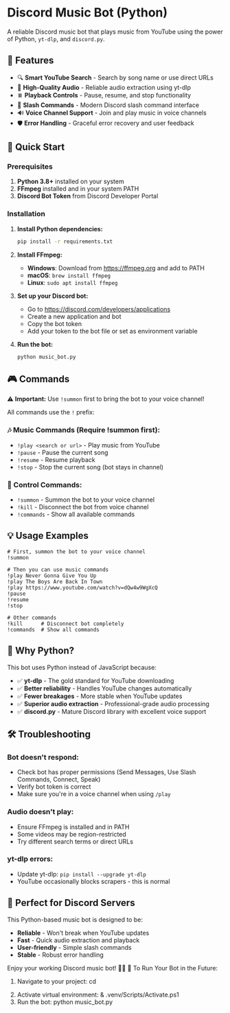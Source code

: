 # Discord Music Bot (Python)

A reliable Discord music bot that plays music from YouTube using the power of Python, `yt-dlp`, and `discord.py`.

## 🎵 Features

- 🔍 **Smart YouTube Search** - Search by song name or use direct URLs
- 🎵 **High-Quality Audio** - Reliable audio extraction using yt-dlp
- ⏸️ **Playback Controls** - Pause, resume, and stop functionality
- 🤖 **Slash Commands** - Modern Discord slash command interface
- 🔊 **Voice Channel Support** - Join and play music in voice channels
- 🛡️ **Error Handling** - Graceful error recovery and user feedback

## 🚀 Quick Start

### Prerequisites

1. **Python 3.8+** installed on your system
2. **FFmpeg** installed and in your system PATH
3. **Discord Bot Token** from Discord Developer Portal

### Installation

1. **Install Python dependencies:**
   ```bash
   pip install -r requirements.txt
   ```

2. **Install FFmpeg:**
   - **Windows**: Download from https://ffmpeg.org and add to PATH
   - **macOS**: `brew install ffmpeg`
   - **Linux**: `sudo apt install ffmpeg`

3. **Set up your Discord bot:**
   - Go to https://discord.com/developers/applications
   - Create a new application and bot
   - Copy the bot token
   - Add your token to the bot file or set as environment variable

4. **Run the bot:**
   ```bash
   python music_bot.py
   ```

## 🎮 Commands

⚠️ **Important:** Use `!summon` first to bring the bot to your voice channel!

All commands use the `!` prefix:

### 🎶 Music Commands (Require !summon first):
- `!play <search or url>` - Play music from YouTube
- `!pause` - Pause the current song
- `!resume` - Resume playback
- `!stop` - Stop the current song (bot stays in channel)

### 🔧 Control Commands:
- `!summon` - Summon the bot to your voice channel
- `!kill` - Disconnect the bot from voice channel
- `!commands` - Show all available commands

## 💡 Usage Examples

```
# First, summon the bot to your voice channel
!summon

# Then you can use music commands
!play Never Gonna Give You Up
!play The Boys Are Back In Town
!play https://www.youtube.com/watch?v=dQw4w9WgXcQ
!pause
!resume
!stop

# Other commands
!kill      # Disconnect bot completely
!commands  # Show all commands
```

## 🔧 Why Python?

This bot uses Python instead of JavaScript because:

- ✅ **yt-dlp** - The gold standard for YouTube downloading
- ✅ **Better reliability** - Handles YouTube changes automatically
- ✅ **Fewer breakages** - More stable when YouTube updates
- ✅ **Superior audio extraction** - Professional-grade audio processing
- ✅ **discord.py** - Mature Discord library with excellent voice support

## 🛠️ Troubleshooting

### Bot doesn't respond:
- Check bot has proper permissions (Send Messages, Use Slash Commands, Connect, Speak)
- Verify bot token is correct
- Make sure you're in a voice channel when using `/play`

### Audio doesn't play:
- Ensure FFmpeg is installed and in PATH
- Some videos may be region-restricted
- Try different search terms or direct URLs

### yt-dlp errors:
- Update yt-dlp: `pip install --upgrade yt-dlp`
- YouTube occasionally blocks scrapers - this is normal

## 🎵 Perfect for Discord Servers

This Python-based music bot is designed to be:
- **Reliable** - Won't break when YouTube updates
- **Fast** - Quick audio extraction and playback
- **User-friendly** - Simple slash commands
- **Stable** - Robust error handling

Enjoy your working Discord music bot! 🎤🤖
🚀 To Run Your Bot in the Future:
1. Navigate to your project: cd <dir here>
2. Activate virtual environment: & .venv/Scripts/Activate.ps1
3. Run the bot: python music_bot.py
